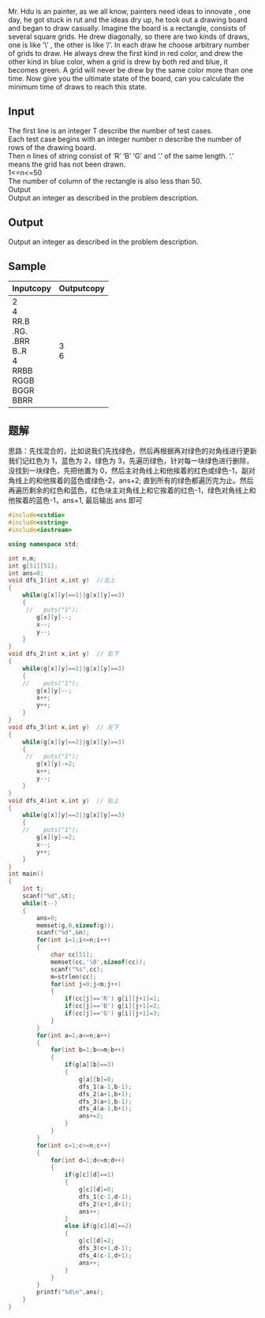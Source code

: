 Mr. Hdu is an painter, as we all know, painters need ideas to innovate , one day, he got stuck in rut and the ideas dry up, he took out a drawing board and began to draw casually. Imagine the board is a rectangle, consists of several square grids. He drew diagonally, so there are two kinds of draws, one is like ‘\’ , the other is like ‘/’. In each draw he choose arbitrary number of grids to draw. He always drew the first kind in red color, and drew the other kind in blue color, when a grid is drew by both red and blue, it becomes green. A grid will never be drew by the same color more than one time. Now give you the ultimate state of the board, can you calculate the minimum time of draws to reach this state.

## Input

The first line is an integer T describe the number of test cases.  
Each test case begins with an integer number n describe the number of rows of the drawing board.  
Then n lines of string consist of ‘R’ ‘B’ ‘G’ and ‘.’ of the same length. ‘.’ means the grid has not been drawn.  
1<=n<=50  
The number of column of the rectangle is also less than 50.  
Output  
Output an integer as described in the problem description.  

## Output

Output an integer as described in the problem description.

## Sample

|Inputcopy|Outputcopy|
|---|---|
|2<br>4<br>RR.B<br>.RG.<br>.BRR<br>B..R<br>4<br>RRBB<br>RGGB<br>BGGR<br>BBRR|3<br>6|

## 题解
思路：先找混合的，比如说我们先找绿色，然后再根据再对绿色的对角线进行更新
我们记红色为 1，蓝色为 2，绿色为 3，先遍历绿色，针对每一块绿色进行删除，没找到一块绿色，先把他置为 0，然后主对角线上和他挨着的红色或绿色-1，副对角线上的和他挨着的蓝色或绿色-2，ans+2; 直到所有的绿色都遍历完为止。然后再遍历剩余的红色和蓝色，红色块主对角线上和它挨着的红色-1，绿色对角线上和他挨着的蓝色-1，ans+1, 最后输出 ans 即可

```cpp
#include<cstdio>
#include<cstring>
#include<iostream>

using namespace std;

int n,m;
int g[51][51];
int ans=0;
void dfs_1(int x,int y)  //左上
{
    while(g[x][y]==1||g[x][y]==3)
    {
     //   puts("1");
        g[x][y]--;
        x--;
        y--;
    }
}
void dfs_2(int x,int y)  // 右下
{
    while(g[x][y]==1||g[x][y]==3)
    {
    //    puts("1");
        g[x][y]--;
        x++;
        y++;
    }
}
void dfs_3(int x,int y)  // 左下
{
    while(g[x][y]==2||g[x][y]==3)
    {
     //   puts("1");
        g[x][y]-=2;
        x++;
        y--;
    }
}
void dfs_4(int x,int y)  // 右上
{
    while(g[x][y]==2||g[x][y]==3)
    {
    //    puts("1");
        g[x][y]-=2;
        x--;
        y++;
    }
}
int main()
{
    int t;
    scanf("%d",&t);
    while(t--)
    {
        ans=0;
        memset(g,0,sizeof(g));
        scanf("%d",&n);
        for(int i=1;i<=n;i++)
        {
            char cc[51];
            memset(cc,'\0',sizeof(cc));
            scanf("%s",cc);
            m=strlen(cc);
            for(int j=0;j<m;j++)
            {
                if(cc[j]=='R') g[i][j+1]=1;
                if(cc[j]=='B') g[i][j+1]=2;
                if(cc[j]=='G') g[i][j+1]=3;
            }
        }
        for(int a=1;a<=n;a++)
        {
            for(int b=1;b<=m;b++)
            {
                if(g[a][b]==3)
                {
                    g[a][b]=0;
                    dfs_1(a-1,b-1);
                    dfs_2(a+1,b+1);
                    dfs_3(a+1,b-1);
                    dfs_4(a-1,b+1);
                    ans+=2;
                }
            }
        }
        for(int c=1;c<=n;c++)
        {
            for(int d=1;d<=m;d++)
            {
                if(g[c][d]==1)
                {
                    g[c][d]=0;
                    dfs_1(c-1,d-1);
                    dfs_2(c+1,d+1);
                    ans++;
                }
                else if(g[c][d]==2)
                {
                    g[c][d]=2;
                    dfs_3(c+1,d-1);
                    dfs_4(c-1,d+1);
                    ans++;
                }
            }
        }
        printf("%d\n",ans);
    }
}
```
